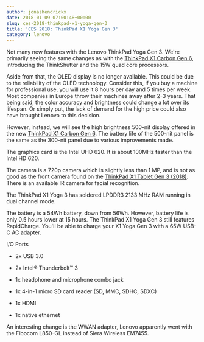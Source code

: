 ```yaml
---
author: jonashendrickx
date: 2018-01-09 07:00:48+00:00
slug: ces-2018-thinkpad-x1-yoga-gen-3
title: 'CES 2018: ThinkPad X1 Yoga Gen 3'
category: lenovo
---
```

Not many new features with the Lenovo ThinkPad Yoga Gen 3. We're primarily seeing the same changes as with the [ThinkPad X1 Carbon Gen 6](/blog/2018/01/09/ces-2018-x1-carbon-gen-6/), introducing the ThinkShutter and the 15W quad core processors.

Aside from that, the OLED display is no longer available. This could be due to the reliability of the OLED technology. Consider this, if you buy a machine for professional use, you will use it 8 hours per day and 5 times per week. Most companies in Europe throw their machines away after 2-3 years. That being said, the color accuracy and brightness could change a lot over its lifespan. Or simply put, the lack of demand for the high price could also have brought Lenovo to this decision.

However, instead, we will see the high brightness 500-nit display offered in the new [ThinkPad X1 Carbon Gen 6](/blog/2018/01/09/ces-2018-x1-carbon-gen-6/). The battery life of the 500-nit panel is the same as the 300-nit panel due to various improvements made.



The graphics card is the Intel UHD 620. It is about 100MHz faster than the Intel HD 620.

The camera is a 720p camera which is slightly less than 1 MP, and is not as good as the front camera found on the [ThinkPad X1 Tablet Gen 3 (2018)](/blog/2018/01/09/ces-2018-thinkpad-x1-tablet-gen-3/). There is an available IR camera for facial recognition.

The ThinkPad X1 Yoga 3 has soldered LPDDR3 2133 MHz RAM running in dual channel mode.

The battery is a 54Wh battery, down from 56Wh. However, battery life is only 0.5 hours lower at 15 hours. The ThinkPad X1 Yoga Gen 3 still features RapidCharge. You'll be able to charge your X1 Yoga Gen 3 with a 65W USB-C AC adapter.

I/O Ports



 	
  * 2x USB 3.0

 	
  * 2x Intel® Thunderbolt™ 3

 	
  * 1x headphone and microphone combo jack

 	
  * 1x 4-in-1 micro SD card reader (SD, MMC, SDHC, SDXC)

 	
  * 1x HDMI

 	
  * 1x native ethernet


An interesting change is the WWAN adapter, Lenovo apparently went with the Fibocom L850-GL instead of Siera Wireless EM7455.


